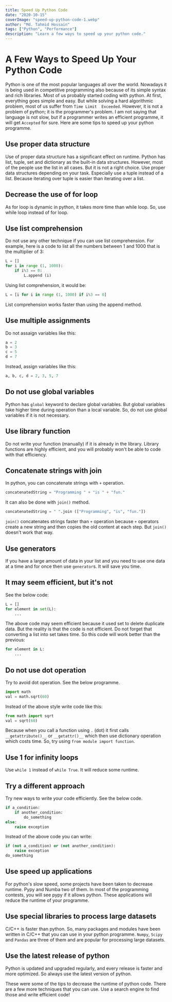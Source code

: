 ```yaml
---
title: Speed Up Python Code
date: "2020-10-15"
coverImage: "speed-up-python-code-1.webp"
author: "Md. Tahmid Hossain"
tags: ["Python", "Performance"]
description: "Learn a few ways to speed up your python code."
---
```


# A Few Ways to Speed Up Your Python Code

Python is one of the most popular languages all over the world. Nowadays it is being used in competitive programming also because of its simple syntax and rich libraries. Most of us probably started coding with python. At first, everything goes simple and easy. But while solving a hard algorithmic problem, most of us suffer from `Time Limit  Exceeded`. However, it is not a problem of python; it is the programmer's problem. I am not saying that language is not slow, but if a programmer writes an efficient programme, it will get `Accepted` for sure. Here are some tips to speed up your python programme.

## Use proper data structure

Use of proper data structure has a significant effect on runtime. Python has list, tuple, set and dictionary as the built-in data structures. However, most of the people use the list in all cases. But it is not a right choice. Use proper data structures depending on your task. Especially use a tuple instead of a list. Because iterating over tuple is easier than iterating over a list.

## Decrease the use of for loop

As for loop is dynamic in python, it takes more time than while loop. So, use while loop instead of for loop.

## Use list comprehension

Do not use any other technique if you can use list comprehension. For example, here is a code to list all the numbers between 1 and 1000 that is the multiplier of 3:

```python
L = []
for i in range (1, 1000):
    if i%3 == 0:
        L.append (i)
```

Using list comprehension, it would be:

```python
L = [i for i in range (1, 1000) if i%3 == 0]
```

List comprehension works faster than using the append method.

## Use multiple assignments

Do not assaign variables like this:
```python
a = 2
b = 3
c = 5
d = 7
```

Instead, assign variables like this:
```python
a, b, c, d = 2, 3, 5, 7
```

## Do not use global variables

Python has `global` keyword to declare global variables. But global variables take higher time during operation than a local variable. So, do not use global variables if it is not necessary.

## Use library function

Do not write your function (manually) if it is already in the library. Library functions are highly efficient, and you will probably won't be able to code with that efficiency.

## Concatenate strings with join

In python, you can concatenate strings with `+` operation.

```python
concatenatedString = "Programming " + "is " + "fun."
```

It can also be done with `join()` method.

```python
concatenatedString = " ".join (["Programming", "is", "fun."])
```

`join()` concatenates strings faster than `+` operation because `+` operators create a new string and then copies the old content at each step. But `join()` doesn't work that way.

## Use generators

If you have a large amount of data in your list and you need to use one data at a time and for once then use `generator`s. It will save you time.

## It may seem efficient, but it's not

See the below code:
```python
L = []
for element in set(L):
    ...
```

The above code may seem efficient because it used set to delete duplicate data. But the reality is that the code is not efficient. Do not forget that converting a list into set takes time. So this code will work better than the previous:

```python
for element in L:
    ...
```

## Do not use dot operation

Try to avoid dot operation. See the below programme.
```python
import math
val = math.sqrt(60)
```

Instead of the above style write code like this:

```python
from math import sqrt
val = sqrt(60)
```
Because when you call a function using `.` (dot) it first calls `__getattribute()__` or `__getattr()__` which then use dictionary operation which costs time. So, try using `from module import function`.

## Use 1 for infinity loops

Use `while 1` instead of `while True`. It will reduce some runtime.

## Try a different approach

Try new ways to write your code efficiently. See the below code.
```python
if a_condition:
    if another_condition:
        do_something
else:
    raise exception
```
Instead of the above code you can write:
```python
if (not a_condition) or (not another_condition):
    raise exception
do_something
```

## Use speed up applications

For python's slow speed, some projects have been taken to decrease runtime. Pypy and Numba two of them. In most of the programming contests, you will see pypy if it allows python. These applications will reduce the runtime of your programme.

## Use special libraries to process large datasets

C/C++ is faster than python. So, many packages and modules have been written in C/C++ that you can use in your python programme. `Numpy`, `Scipy` and `Pandas` are three of them and are popular for processing large datasets.

## Use the latest release of python

Python is updated and upgraded regularly, and every release is faster and more optimized. So always use the latest version of python.

 

These were some of the tips to decrease the runtime of python code. There are a few more techniques that you can use. Use a search engine to find those and write efficient code!
